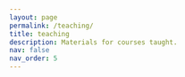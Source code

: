 ```yaml
---
layout: page
permalink: /teaching/
title: teaching
description: Materials for courses taught.
nav: false
nav_order: 5
---
```




